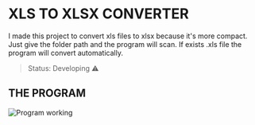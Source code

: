 # XLS TO XLSX CONVERTER

I made this project to convert xls files to xlsx because it's more compact. Just give the folder path and the program will scan. If exists .xls file the program will convert automatically.

> Status: Developing ⚠️

## THE PROGRAM

![Program working](https://user-images.githubusercontent.com/78161778/127797112-277582a9-de68-4fea-a0fb-05992601138a.gif)
